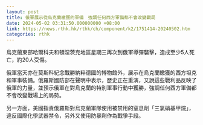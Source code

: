 ```yaml
---
layout: post
title: 俄軍展示從烏克蘭繳獲的軍備　強調任何西方軍備都不會改變戰局
date: 2024-05-02 03:31:50.000000000 +08:00
link: https://news.rthk.hk/rthk/ch/component/k2/1751414-20240502.htm
categories: rthk
---
```


烏克蘭東部哈爾科夫和頓涅茨克地區星期三再次到俄軍導彈襲擊，造成至少5人死亡，約20人受傷。

俄軍當天亦在莫斯科紀念戰勝納粹德國的博物館外，展示在烏克蘭繳獲的西方坦克和軍事裝備。俄羅斯國防部在聲明中表示，歷史正在重演，又說這些戰利品反映了俄軍的力量，並預示俄軍在對烏克蘭的特別軍事行動中獲勝，強調任何西方軍備都不會改變戰場上的局勢。

另一方面，美國指責俄羅斯對烏克蘭軍隊使用被禁用的窒息劑「三氯硝基甲烷」，違反國際化學武器禁令，另外又使用防暴劑作為戰爭手段。
